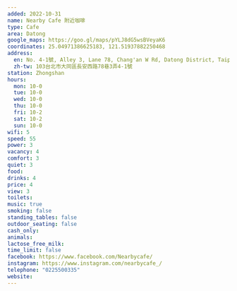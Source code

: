 ```yaml
---
added: 2022-10-31
name: Nearby Cafe 附近咖啡
type: Cafe
area: Datong
google_maps: https://goo.gl/maps/pYLJ8dG5wsBVeyaK6
coordinates: 25.04971386625183, 121.51937882250468
address:
  en: No. 4-1號, Alley 3, Lane 78, Chang'an W Rd, Datong District, Taipei City, 103
  zh-tw: 103台北市大同區長安西路78巷3弄4-1號
station: Zhongshan
hours:
  mon: 10-0
  tue: 10-0
  wed: 10-0
  thu: 10-0
  fri: 10-2
  sat: 10-2
  sun: 10-0
wifi: 5
speed: 55
power: 3
vacancy: 4
comfort: 3
quiet: 3
food: 
drinks: 4
price: 4
view: 3
toilets: 
music: true
smoking: false
standing_tables: false
outdoor_seating: false
cash_only: 
animals: 
lactose_free_milk: 
time_limit: false
facebook: https://www.facebook.com/Nearbycafe/
instagram: https://www.instagram.com/nearbycafe_/
telephone: "0225500335"
website: 
---
```

